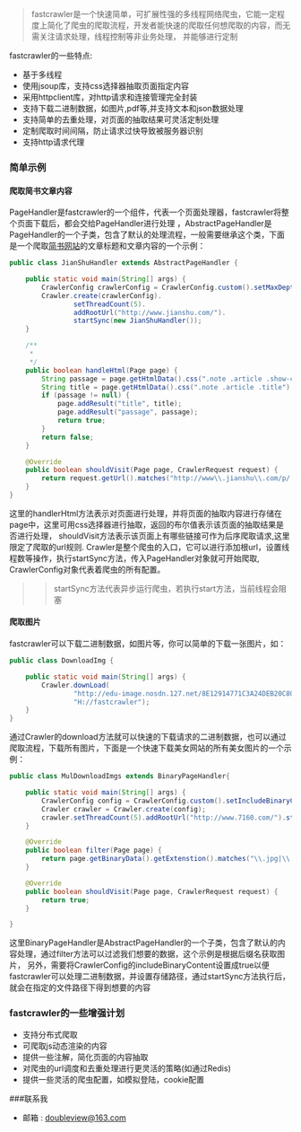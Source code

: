 
>fastcrawler是一个快速简单，可扩展性强的多线程网络爬虫，它能一定程度上简化了爬虫的爬取流程，开发者能快速的爬取任何想爬取的内容，而无需关注请求处理，线程控制等非业务处理，
并能够进行定制

fastcrawler的一些特点:

* 基于多线程
* 使用jsoup库，支持css选择器抽取页面指定内容
* 采用httpclient库，对http请求和连接管理完全封装
* 支持下载二进制数据，如图片,pdf等,并支持文本和json数据处理
* 支持简单的去重处理，对页面的抽取结果可灵活定制处理
* 定制爬取时间间隔，防止请求过快导致被服务器识别
* 支持http请求代理

### 简单示例

#### 爬取简书文章内容

PageHandler是fastcrawler的一个组件，代表一个页面处理器，fastcrawler将整个页面下载后，都会交给PageHandler进行处理
，AbstractPageHandler是PageHandler的一个子类，包含了默认的处理流程，一般需要继承这个类，下面是一个爬取[简书网站](www.jianshu.com)的文章标题和文章内容的一个示例：


```java
public class JianShuHandler extends AbstractPageHandler {

    public static void main(String[] args) {
        CrawlerConfig crawlerConfig = CrawlerConfig.custom().setMaxDepth(10);
        Crawler.create(crawlerConfig).
                setThreadCount(5).
                addRootUrl("http://www.jianshu.com/").
                startSync(new JianShuHandler());
    }

    /**
     *
     */
    public boolean handleHtml(Page page) {
        String passage = page.getHtmlData().css(".note .article .show-content").get();
        String title = page.getHtmlData().css(".note .article .title").get();
        if (passage != null) {
            page.addResult("title", title);
            page.addResult("passage", passage);
            return true;
        }
        return false;
    }

    @Override
    public boolean shouldVisit(Page page, CrawlerRequest request) {
        return request.getUrl().matches("http://www\\.jianshu\\.com/p/.+");
    }
}
```

这里的handlerHtml方法表示对页面进行处理，并将页面的抽取内容进行存储在page中，这里可用css选择器进行抽取，返回的布尔值表示该页面的抽取结果是否进行处理，
shouldVisit方法表示该页面上有哪些链接可作为后序爬取请求,这里限定了爬取的url规则. Crawler是整个爬虫的入口，它可以进行添加根url，设置线程数等操作，执行startSync方法，传入PageHandler对象就可开始爬取, 
CrawlerConfig对象代表着爬虫的所有配置。

>> startSync方法代表异步运行爬虫，若执行start方法，当前线程会阻塞

#### 爬取图片

fastcrawler可以下载二进制数据，如图片等，你可以简单的下载一张图片，如：
````java
public class DownloadImg {

    public static void main(String[] args) {
        Crawler.downLoad(
                "http://edu-image.nosdn.127.net/8E12914771C3A24DEB20C8049DEDBA73.png?imageView&thumbnail=225y142&quality=100" ,
                "H://fastcrawler");
    }
}
````

通过Crawler的download方法就可以快速的下载请求的二进制数据，也可以通过爬取流程，下载所有图片，下面是一个快速下载美女网站的所有美女图片的一个示例：

```java
public class MulDownloadImgs extends BinaryPageHandler{

    public static void main(String[] args) {
        CrawlerConfig config = CrawlerConfig.custom().setIncludeBinaryContent(true).setBinaryStorePath("H://fastcrawler");
        Crawler crawler = Crawler.create(config);
        crawler.setThreadCount(5).addRootUrl("http://www.7160.com/").start(new MulDownloadImgs());
    }

    @Override
    public boolean filter(Page page) {
        return page.getBinaryData().getExtenstion().matches("\\.jpg|\\.png|\\.gif");
    }

    @Override
    public boolean shouldVisit(Page page, CrawlerRequest request) {
        return true;
    }

}
```

这里BinaryPageHandler是AbstractPageHandler的一个子类，包含了默认的内容处理，通过filter方法可以过滤我们想要的数据，这个示例是根据后缀名获取图片，
另外，需要将CrawlerConfig的includeBinaryContent设置成true以便fastcrawler可以处理二进制数据，并设置存储路径，通过startSync方法执行后，就会在指定的文件路径下得到想要的内容


### fastcrawler的一些增强计划

* 支持分布式爬取
* 可爬取js动态渲染的内容
* 提供一些注解，简化页面的内容抽取
* 对爬虫的url调度和去重处理进行更灵活的策略(如通过Redis)
* 提供一些灵活的爬虫配置，如模拟登陆，cookie配置

###联系我

* 邮箱 : doubleview@163.com
